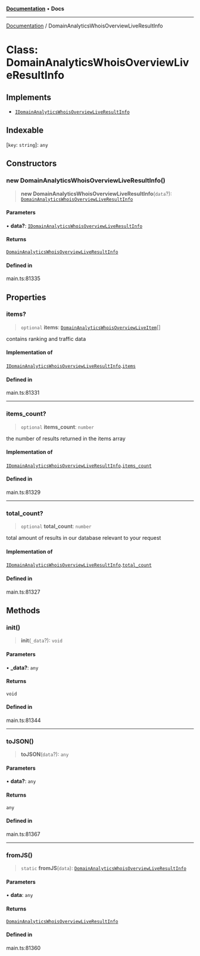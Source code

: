 [**Documentation**](../README.md) • **Docs**

***

[Documentation](../globals.md) / DomainAnalyticsWhoisOverviewLiveResultInfo

# Class: DomainAnalyticsWhoisOverviewLiveResultInfo

## Implements

- [`IDomainAnalyticsWhoisOverviewLiveResultInfo`](../interfaces/IDomainAnalyticsWhoisOverviewLiveResultInfo.md)

## Indexable

 \[`key`: `string`\]: `any`

## Constructors

### new DomainAnalyticsWhoisOverviewLiveResultInfo()

> **new DomainAnalyticsWhoisOverviewLiveResultInfo**(`data`?): [`DomainAnalyticsWhoisOverviewLiveResultInfo`](DomainAnalyticsWhoisOverviewLiveResultInfo.md)

#### Parameters

• **data?**: [`IDomainAnalyticsWhoisOverviewLiveResultInfo`](../interfaces/IDomainAnalyticsWhoisOverviewLiveResultInfo.md)

#### Returns

[`DomainAnalyticsWhoisOverviewLiveResultInfo`](DomainAnalyticsWhoisOverviewLiveResultInfo.md)

#### Defined in

main.ts:81335

## Properties

### items?

> `optional` **items**: [`DomainAnalyticsWhoisOverviewLiveItem`](DomainAnalyticsWhoisOverviewLiveItem.md)[]

contains ranking and traffic data

#### Implementation of

[`IDomainAnalyticsWhoisOverviewLiveResultInfo`](../interfaces/IDomainAnalyticsWhoisOverviewLiveResultInfo.md).[`items`](../interfaces/IDomainAnalyticsWhoisOverviewLiveResultInfo.md#items)

#### Defined in

main.ts:81331

***

### items\_count?

> `optional` **items\_count**: `number`

the number of results returned in the items array

#### Implementation of

[`IDomainAnalyticsWhoisOverviewLiveResultInfo`](../interfaces/IDomainAnalyticsWhoisOverviewLiveResultInfo.md).[`items_count`](../interfaces/IDomainAnalyticsWhoisOverviewLiveResultInfo.md#items_count)

#### Defined in

main.ts:81329

***

### total\_count?

> `optional` **total\_count**: `number`

total amount of results in our database relevant to your request

#### Implementation of

[`IDomainAnalyticsWhoisOverviewLiveResultInfo`](../interfaces/IDomainAnalyticsWhoisOverviewLiveResultInfo.md).[`total_count`](../interfaces/IDomainAnalyticsWhoisOverviewLiveResultInfo.md#total_count)

#### Defined in

main.ts:81327

## Methods

### init()

> **init**(`_data`?): `void`

#### Parameters

• **\_data?**: `any`

#### Returns

`void`

#### Defined in

main.ts:81344

***

### toJSON()

> **toJSON**(`data`?): `any`

#### Parameters

• **data?**: `any`

#### Returns

`any`

#### Defined in

main.ts:81367

***

### fromJS()

> `static` **fromJS**(`data`): [`DomainAnalyticsWhoisOverviewLiveResultInfo`](DomainAnalyticsWhoisOverviewLiveResultInfo.md)

#### Parameters

• **data**: `any`

#### Returns

[`DomainAnalyticsWhoisOverviewLiveResultInfo`](DomainAnalyticsWhoisOverviewLiveResultInfo.md)

#### Defined in

main.ts:81360
